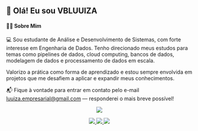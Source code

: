 ## 👋 Olá! Eu sou VBLUUIZA
#### 👩‍💻 Sobre Mim <br/>

💻 Sou estudante de Análise e Desenvolvimento de Sistemas, com forte interesse em Engenharia de Dados. Tenho direcionado meus estudos para temas como pipelines de dados, cloud computing, bancos de dados, modelagem de dados e processamento de dados em escala.

Valorizo a prática como forma de aprendizado e estou sempre envolvida em projetos que me desafiem a aplicar e expandir meus conhecimentos.

📬 Fique à vontade para entrar em contato pelo e-mail luuiza.empresarial@gmail.com — responderei o mais breve possível!

<p align="center">
  <a href="https://skillicons.dev">
    <img src="https://skillicons.dev/icons?i=aws,gcp,python,docker,github,html,linux,md,notion,postgres,mysql" />
  </a>
</p>


<p align="center">
  <a href="https://www.instagram.com/vbluuiza/">
    <img src="https://img.shields.io/badge/Instagram-E4405F?style=for-the-badge&logo=instagram&logoColor=white" />
  </a>
  <a href="https://www.linkedin.com/in/vbluuiza/">
    <img src="https://img.shields.io/badge/LinkedIn-0077B5?style=for-the-badge&logo=linkedin&logoColor=white" />
  </a>
  <a href="https://www.youtube.com/@vbluuiza">
    <img src="https://img.shields.io/badge/YouTube-FF0000?style=for-the-badge&logo=youtube&logoColor=white" />
  </a>
</p>


<!-- ![vbluuiza's GitHub stats](https://github-readme-stats.vercel.app/api?username=vbluuiza&show_icons=true&theme=dracula) -->

